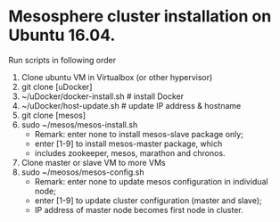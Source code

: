 # Mesosphere cluster installation on Ubuntu 16.04.
Run scripts in following order
1) Clone ubuntu VM in Virtualbox (or other hypervisor)
2) git clone [uDocker]
3) ~/uDocker/docker-install.sh    # install Docker
4) ~/uDocker/host-update.sh       # update IP address & hostname
5) git clone [mesos]
6) sudo ~/mesos/mesos-install.sh 
	- Remark: enter none to install mesos-slave package only; 
	- enter [1-9] to install mesos-master package, which 
	- includes zookeeper, mesos, marathon and chronos.
7) Clone master or slave VM to more VMs
8) sudo ~/meosos/mesos-config.sh
	- Remark: enter none to update mesos configuration in individual node; 
	- enter [1-9] to update cluster configuration (master and slave);
	- IP address of master node becomes first node in cluster.
